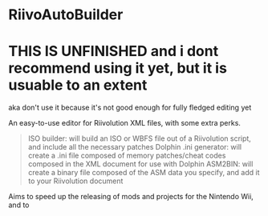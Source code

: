 # RiivoAutoBuilder

# THIS IS UNFINISHED and i dont recommend using it yet, but it is usuable to an extent

aka don't use it because it's not good enough for fully fledged editing yet

An easy-to-use editor for Riivolution XML files, with some extra perks. 

>ISO builder: will build an ISO or WBFS file out of a Riivolution script, and include all the necessary patches
>Dolphin .ini generator: will create a .ini file composed of memory patches/cheat codes composed in the XML document for use with Dolphin
>ASM2BIN: will create a binary file composed of the ASM data you specify, and add it to your Riivolution document

Aims to speed up the releasing of mods and projects for the Nintendo Wii, and to 

